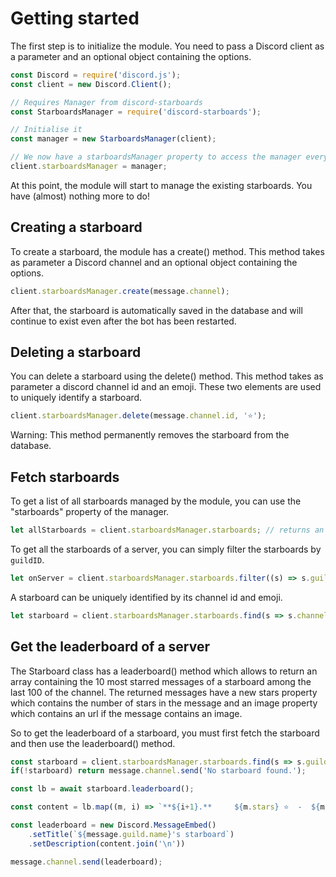# Getting started

The first step is to initialize the module.
You need to pass a Discord client as a parameter and an optional object containing the options.

```js
const Discord = require('discord.js');
const client = new Discord.Client();

// Requires Manager from discord-starboards
const StarboardsManager = require('discord-starboards');

// Initialise it
const manager = new StarboardsManager(client);

// We now have a starboardsManager property to access the manager everywhere!
client.starboardsManager = manager;
```

At this point, the module will start to manage the existing starboards. You have (almost) nothing more to do!

## Creating a starboard

To create a starboard, the module has a create() method. This method takes as parameter a Discord channel and an optional object containing the options.

```js
client.starboardsManager.create(message.channel);
```

After that, the starboard is automatically saved in the database and will continue to exist even after the bot has been restarted.

## Deleting a starboard

You can delete a starboard using the delete() method. This method takes as parameter a discord channel id and an emoji. These two elements are used to uniquely identify a starboard.

```js
client.starboardsManager.delete(message.channel.id, '⭐');
```

Warning: This method permanently removes the starboard from the database.

## Fetch starboards

To get a list of all starboards managed by the module, you can use the "starboards" property of the manager.
```js
let allStarboards = client.starboardsManager.starboards; // returns an array of starboards
```

To get all the starboards of a server, you can simply filter the starboards by `guildID`.
```js
let onServer = client.starboardsManager.starboards.filter((s) => s.guildID === message.guild.id);
```

A starboard can be uniquely identified by its channel id and emoji.
```js
let starboard = client.starboardsManager.starboards.find(s => s.channelID === message.guild.id && s.options.emoji === '⭐');
```

## Get the leaderboard of a server

The Starboard class has a leaderboard() method which allows to return an array containing the 10 most starred messages of a starboard among the last 100 of the channel. The returned messages have a new stars property which contains the number of stars in the message and an image property which contains an url if the message contains an image.

So to get the leaderboard of a starboard, you must first fetch the starboard and then use the leaderboard() method.

```js
const starboard = client.starboardsManager.starboards.find(s => s.guildID === message.guild.id && s.options.emoji === '⭐')
if(!starboard) return message.channel.send('No starboard found.');

const lb = await starboard.leaderboard();

const content = lb.map((m, i) => `**${i+1}.**     ${m.stars} ⭐  -  ${m.embeds[0].description || `[Image](${m.embeds[0].image.url})`}`);

const leaderboard = new Discord.MessageEmbed()
    .setTitle(`${message.guild.name}'s starboard`)
    .setDescription(content.join('\n'))

message.channel.send(leaderboard);
```